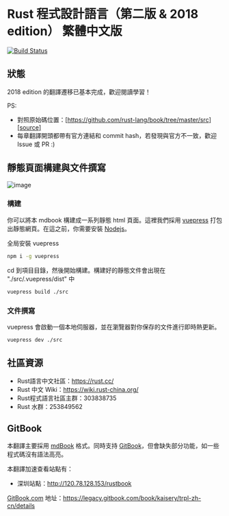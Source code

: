 # Rust 程式設計語言（第二版 & 2018 edition） 繁體中文版

[![Build Status](https://travis-ci.org/KaiserY/trpl-zh-cn.svg?branch=master)](https://travis-ci.org/KaiserY/trpl-zh-cn)

## 狀態

2018 edition 的翻譯遷移已基本完成，歡迎閱讀學習！

PS:

* 對照原始碼位置：[https://github.com/rust-lang/book/tree/master/src][source]
* 每章翻譯開頭都帶有官方連結和 commit hash，若發現與官方不一致，歡迎 Issue 或 PR :)

[source]: https://github.com/rust-lang/book/tree/master/src

## 靜態頁面構建與文件撰寫

![image](./vuepress_page.png)

### 構建

你可以將本 mdbook 構建成一系列靜態 html 頁面。這裡我們採用 [vuepress](https://vuepress.vuejs.org/zh/) 打包出靜態網頁。在這之前，你需要安裝 [Nodejs](https://nodejs.org/zh-cn/)。

全局安裝 vuepress

``` bash
npm i -g vuepress
```

cd 到項目目錄，然後開始構建。構建好的靜態文件會出現在 "./src/.vuepress/dist" 中

```bash
vuepress build ./src
```

### 文件撰寫

vuepress 會啟動一個本地伺服器，並在瀏覽器對你保存的文件進行即時熱更新。

```bash
vuepress dev ./src
```

## 社區資源

- Rust語言中文社區：<https://rust.cc/>
- Rust 中文 Wiki：<https://wiki.rust-china.org/>
- Rust程式語言社區主群：303838735
- Rust 水群：253849562

## GitBook

本翻譯主要採用 [mdBook](https://github.com/rust-lang-nursery/mdBook) 格式。同時支持 [GitBook](https://github.com/GitbookIO/gitbook)，但會缺失部分功能，如一些程式碼沒有語法高亮。

本翻譯加速查看站點有：
 - 深圳站點：<http://120.78.128.153/rustbook>

[GitBook.com](https://www.gitbook.com/) 地址：<https://legacy.gitbook.com/book/kaisery/trpl-zh-cn/details>

